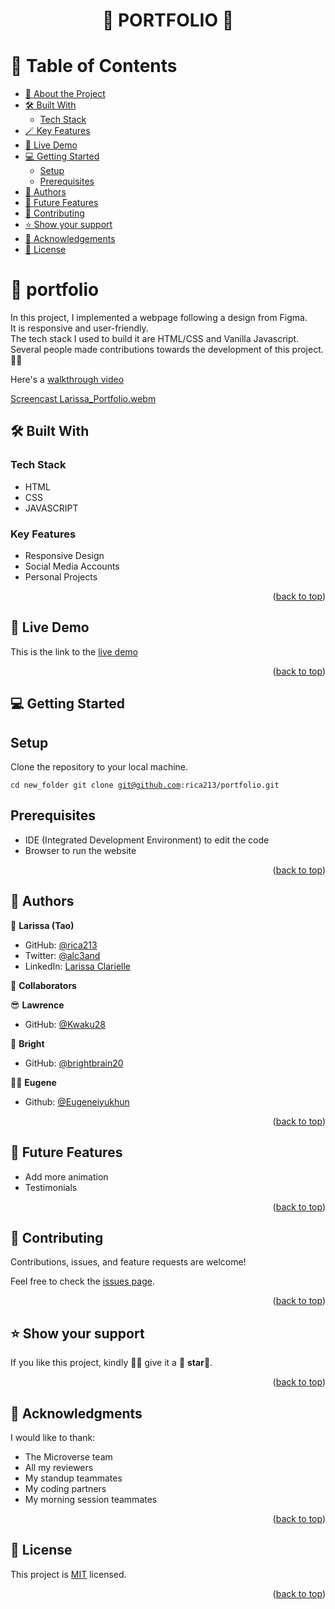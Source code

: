 <a name="readme-top"></a>

<div align="center">

  <h1><b>📖 PORTFOLIO 📖</b></h1>

</div>

<!-- TABLE OF CONTENTS -->

# 📗 Table of Contents

- [📖 About the Project](#about-project)
- [🛠 Built With](#built-with)
  - [Tech Stack](#tech-stack)
- [🪄 Key Features](#key-features)
- [🚀 Live Demo](#live-demo)
- [💻 Getting Started](#getting-started)
  - [Setup](#setup)
  - [Prerequisites](#prerequisites)
- [👥 Authors](#authors)
- [🔭 Future Features](#future-features)
- [🤝 Contributing](#contributing)
- [⭐️ Show your support](#support)
- [🙏 Acknowledgements](#acknowledgements)
- [📝 License](#license)

<!-- PROJECT DESCRIPTION -->

# 📖 portfolio <a name="about-project"></a>

In this project, I implemented a webpage following a design from Figma. <br>
It is responsive and user-friendly.<br>
The tech stack I used to build it are HTML/CSS and Vanilla Javascript.<br>
Several people made contributions towards the development of this project.🤲🏼

Here's a [walkthrough video](https://www.loom.com/share/246840fc8755429787c5bda2dc6fa1a7)

[Screencast Larissa_Portfolio.webm](https://github.com/rica213/portfolio/assets/10439283/78deb1a0-3320-45ff-b0db-d5944dcc092e)


## 🛠 Built With <a name="built-with"></a>

### Tech Stack <a name="tech-stack"></a>

  - HTML
  - CSS
  - JAVASCRIPT

<!-- Features -->

### Key Features <a name="key-features"></a>
  <ul>
    <li>Responsive Design</li>
    <li>Social Media Accounts</li>
    <li>Personal Projects</li>
  </ul>

<p align="right">(<a href="#readme-top">back to top</a>)</p>

<!-- LIVE DEMO -->

## 🚀 Live Demo <a name="live-demo"></a>

  This is the link to the [live demo](https://rica213.github.io/portfolio/)

<p align="right">(<a href="#readme-top">back to top</a>)</p>

<!-- GETTING STARTED -->

## 💻 Getting Started <a name="getting-started"></a>
## Setup <a name="setup"></a>

Clone the repository to your local machine.

<code>cd new_folder
git clone git@github.com:rica213/portfolio.git
</code>

## Prerequisites <a name="prerequisites"></a>

- IDE (Integrated Development Environment) to edit the code
- Browser to run the website

<p align="right">(<a href="#readme-top">back to top</a>)</p>

<!-- AUTHORS -->

## 👥 Authors <a name="authors"></a>

👻 **Larissa (Tao)**

- GitHub: [@rica213](https://github.com/rica213)
- Twitter: [@alc3and](https://twitter.com/alc3and)
- LinkedIn: [Larissa Clarielle](https://www.linkedin.com/in/larissa-clarielle/)

👥 **Collaborators**

 😎 **Lawrence**

- GitHub: [@Kwaku28](https://github.com/Kwaku28)

 🧐 **Bright**

- GitHub: [@brightbrain20](https://github.com/brightbrain20)

 😵‍💫 **Eugene**

- Github: [@Eugeneiyukhun](https://github.com/Eugeneiyukhun)


<p align="right">(<a href="#readme-top">back to top</a>)</p>

<!-- FUTURE FEATURES -->

## 🔭 Future Features <a name="future-features"></a>

 <ul>
    <li>Add more animation</li>
    <li>Testimonials</li>
  </ul>

<p align="right">(<a href="#readme-top">back to top</a>)</p>

<!-- CONTRIBUTING -->

## 🤝 Contributing <a name="contributing"></a>

Contributions, issues, and feature requests are welcome!

Feel free to check the [issues page](../../issues/).

<p align="right">(<a href="#readme-top">back to top</a>)</p>

<!-- SUPPORT -->

## ⭐️ Show your support <a name="support"></a>

   If you like this project, kindly 🙏🏽 give it a 🌟 **star**🌟.

<p align="right">(<a href="#readme-top">back to top</a>)</p>

<!-- ACKNOWLEDGEMENTS -->

## 🙏 Acknowledgments <a name="acknowledgements"></a>

I would like to thank:
  - The Microverse team
  - All my reviewers
  - My standup teammates
  - My coding partners
  - My morning session teammates

<p align="right">(<a href="#readme-top">back to top</a>)</p>

<!-- LICENSE -->

## 📝 License <a name="license"></a>

This project is [MIT](./LICENSE) licensed.

<p align="right">(<a href="#readme-top">back to top</a>)</p>
